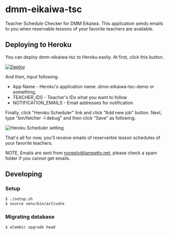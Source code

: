 # dmm-eikaiwa-tsc

Teacher Schedule Checker for DMM Eikaiwa. This application sends emails to you when  reservable lessons of your favorite teachers are available.

## Deploying to Heroku

You can deploy dmm-eikaiwa-tsc to Heroku easily. At first, click this button.

[![Deploy](https://www.herokucdn.com/deploy/button.svg)](https://heroku.com/deploy)

And then, input following.

* App Name - Heroku's application name. dmm-eikaiwa-tsc-demo or something.
* TEACHER_IDS - Teacher's IDs what you want to follow
* NOTIFICATION_EMAILS - Email addresses for notification

Finally, click "Heroku Scheduler" link and click "Add new job" button. Next, type "bin/fetcher -l debug" and then click "Save" as following.

![Heroku Scheduler setting](/../master/doc/heroku_scheduler.png?raw=true "Heroku Scheduler setting")

That's all for now, you'll receive emails of reserverble lesson schedules of your favorite teachers.

NOTE, Emails are sent from noreply@lampetty.net, please check a spam folder if you cannot get emails.

## Developing

### Setup

```bash
$ ./setup.sh
$ source venv/bin/activate
```

### Migrating database

```bash
$ alembic upgrade head
```
